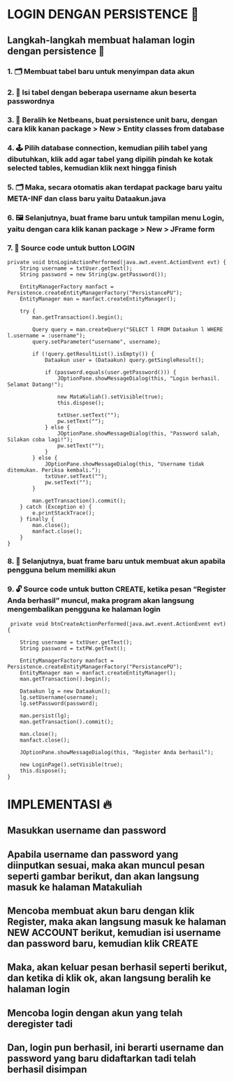 # LOGIN DENGAN PERSISTENCE 🔑
## Langkah-langkah membuat halaman login dengan persistence 👤
### 1. 🗂️ Membuat tabel baru untuk menyimpan data akun 

### 2. 📝 Isi tabel dengan beberapa username akun beserta passwordnya

### 3. 🚪 Beralih ke Netbeans, buat persistence unit baru, dengan cara klik kanan package > New > Entity classes from database

### 4. 🕹️ Pilih database connection, kemudian pilih tabel yang dibutuhkan, klik add agar tabel yang dipilih pindah ke kotak selected tables, kemudian klik next hingga finish

### 5.	🗂️ Maka, secara otomatis akan terdapat package baru yaitu META-INF dan class baru yaitu Dataakun.java

### 6.	🖼️ Selanjutnya, buat frame baru untuk tampilan menu Login, yaitu dengan cara klik kanan package > New > JFrame form

### 7.	🔑 Source code untuk button LOGIN

    private void btnLoginActionPerformed(java.awt.event.ActionEvent evt) {                                         
        String username = txtUser.getText();
        String password = new String(pw.getPassword());

        EntityManagerFactory manfact = Persistence.createEntityManagerFactory("PersistancePU");
        EntityManager man = manfact.createEntityManager();

        try {
            man.getTransaction().begin();

            Query query = man.createQuery("SELECT l FROM Dataakun l WHERE l.username = :username");
            query.setParameter("username", username);

            if (!query.getResultList().isEmpty()) {
                Dataakun user = (Dataakun) query.getSingleResult();

                if (password.equals(user.getPassword())) {
                    JOptionPane.showMessageDialog(this, "Login berhasil. Selamat Datang!");

                    new MataKuliah().setVisible(true);
                    this.dispose();

                    txtUser.setText("");
                    pw.setText("");
                } else {
                    JOptionPane.showMessageDialog(this, "Password salah, Silakan coba lagi!");
                    pw.setText("");
                }
            } else {
                JOptionPane.showMessageDialog(this, "Username tidak ditemukan. Periksa kembali.");
                txtUser.setText("");
                pw.setText("");
            }

            man.getTransaction().commit();
        } catch (Exception e) {
            e.printStackTrace();
        } finally {
            man.close();
            manfact.close();
        }
    } 
    
### 8.	👤 Selanjutnya, buat frame baru untuk membuat akun apabila pengguna belum memiliki akun

### 9.	🔓 Source code untuk button CREATE, ketika pesan “Register Anda berhasil” muncul, maka program akan langsung mengembalikan pengguna ke halaman login
     private void btnCreateActionPerformed(java.awt.event.ActionEvent evt) {                                          

        String username = txtUser.getText();
        String password = txtPW.getText();

        EntityManagerFactory manfact = Persistence.createEntityManagerFactory("PersistancePU");
        EntityManager man = manfact.createEntityManager();
        man.getTransaction().begin();

        Dataakun lg = new Dataakun();
        lg.setUsername(username);
        lg.setPassword(password);

        man.persist(lg);
        man.getTransaction().commit();

        man.close();
        manfact.close();

        JOptionPane.showMessageDialog(this, "Register Anda berhasil");

        new LoginPage().setVisible(true);
        this.dispose();
    }        

# IMPLEMENTASI 🔥
## Masukkan username dan password



## Apabila username dan password yang diinputkan sesuai, maka akan muncul pesan seperti gambar berikut, dan akan langsung masuk ke halaman Matakuliah



## Mencoba membuat akun baru dengan klik Register, maka akan langsung masuk ke halaman NEW ACCOUNT berikut, kemudian isi username dan password baru, kemudian klik CREATE



## Maka, akan keluar pesan berhasil seperti berikut, dan ketika di klik ok, akan langsung beralih ke halaman login



## Mencoba login dengan akun yang telah deregister tadi



## Dan, login pun berhasil, ini berarti username dan password yang baru didaftarkan tadi telah berhasil disimpan


